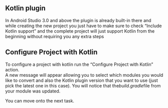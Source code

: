 Kotlin plugin
-------------

In Android Studio 3.0 and above the plugin is already built-in there and while creating the new project you just have to make sure to check “Include Kotlin support” and the complete project will just support Kotlin from the beginning without requiring you any extra steps

Configure Project with Kotlin 
---
To configure a project with kotlin run the “Configure Project with Kotlin” action.  
A new message will appear allowing you to select which modules you would like to convert and also the Kotlin plugin version that you want to use (just pick the latest one in this case). You will notice that the*build.gradle*file from your module was updated.

You can move onto the next task.

